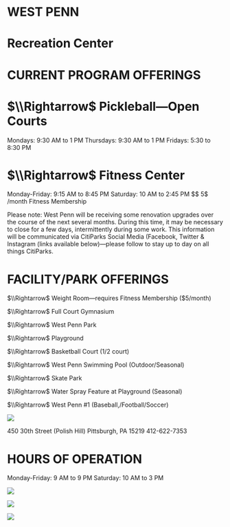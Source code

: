 # WEST PENN

# Recreation Center

# CURRENT PROGRAM OFFERINGS

# $\\Rightarrow$ Pickleball—Open Courts

Mondays: 9:30 AM to 1 PM Thursdays: 9:30 AM to 1 PM Fridays: 5:30 to 8:30 PM

# $\\Rightarrow$ Fitness Center

Monday-Friday: 9:15 AM to 8:45 PM Saturday: 10 AM to 2:45 PM $$ 5$ /month Fitness Membership

Please note: West Penn will be receiving some renovation upgrades over the course of the next several months. During this time, it may be necessary to close for a few days, intermittently during some work. This information will be communicated via CitiParks Social Media (Facebook, Twitter & Instagram (links available below)—please follow to stay up to day on all things CitiParks.

# FACILITY/PARK OFFERINGS

$\\Rightarrow$ Weight Room—requires Fitness Membership ($5/month)

$\\Rightarrow$ Full Court Gymnasium

$\\Rightarrow$ West Penn Park

$\\Rightarrow$ Playground

$\\Rightarrow$ Basketball Court (1/2 court)

$\\Rightarrow$ West Penn Swimming Pool (Outdoor/Seasonal)

$\\Rightarrow$ Skate Park

$\\Rightarrow$ Water Spray Feature at Playground (Seasonal)

$\\Rightarrow$ West Penn #1 (Baseball,/Football/Soccer)

![](https://www.pittsburghpa.gov/files/assets/city/v/1/parks/documents/rec-witner-2024-25/images/6aa9d125dbc32a13d860d22e772e9752cbd64b4d20eda82bfce2406ca2e4233d.jpg)

450 30th Street (Polish Hill) Pittsburgh, PA 15219 412-622-7353

# HOURS OF OPERATION

Monday-Friday: 9 AM to 9 PM Saturday: 10 AM to 3 PM

![](https://www.pittsburghpa.gov/files/assets/city/v/1/parks/documents/rec-witner-2024-25/images/aecc226659371a466f47597c0e4e78bff2ce254032b0293cefc6ee091d583654.jpg)

![](https://www.pittsburghpa.gov/files/assets/city/v/1/parks/documents/rec-witner-2024-25/images/f2914f5ab1ecebbea5dc9e35a14cffb450cbaff18a35d8e1ea15e3941cc45fbd.jpg)

![](https://www.pittsburghpa.gov/files/assets/city/v/1/parks/documents/rec-witner-2024-25/images/4b75b7bfa8aafcfbcf6fca3d2e0997959a915e12f7302dfc45d2ee57b0ce6a4c.jpg)
